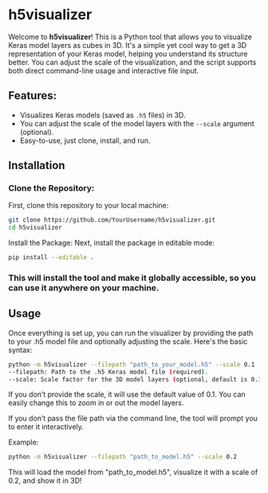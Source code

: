 # h5visualizer

Welcome to **h5visualizer**! This is a Python tool that allows you to visualize Keras model layers as cubes in 3D. It's a simple yet cool way to get a 3D representation of your Keras model, helping you understand its structure better. You can adjust the scale of the visualization, and the script supports both direct command-line usage and interactive file input.

## Features:
- Visualizes Keras models (saved as `.h5` files) in 3D.
- You can adjust the scale of the model layers with the `--scale` argument (optional).
- Easy-to-use, just clone, install, and run.

## Installation

### Clone the Repository:
First, clone this repository to your local machine:

```bash
git clone https://github.com/YourUsername/h5visualizer.git
cd h5visualizer
```
Install the Package:
Next, install the package in editable mode:

```bash
pip install --editable .
```

### This will install the tool and make it globally accessible, so you can use it anywhere on your machine.

## Usage
Once everything is set up, you can run the visualizer by providing the path to your .h5 model file and optionally adjusting the scale. Here's the basic syntax:

```bash
python -m h5visualizer --filepath "path_to_your_model.h5" --scale 0.1
--filepath: Path to the .h5 Keras model file (required).
--scale: Scale factor for the 3D model layers (optional, default is 0.1).
```
If you don’t provide the scale, it will use the default value of 0.1. You can easily change this to zoom in or out the model layers.

If you don’t pass the file path via the command line, the tool will prompt you to enter it interactively.

Example:
```bash
python -m h5visualizer --filepath "path_to_model.h5" --scale 0.2
```
This will load the model from "path_to_model.h5", visualize it with a scale of 0.2, and show it in 3D!
